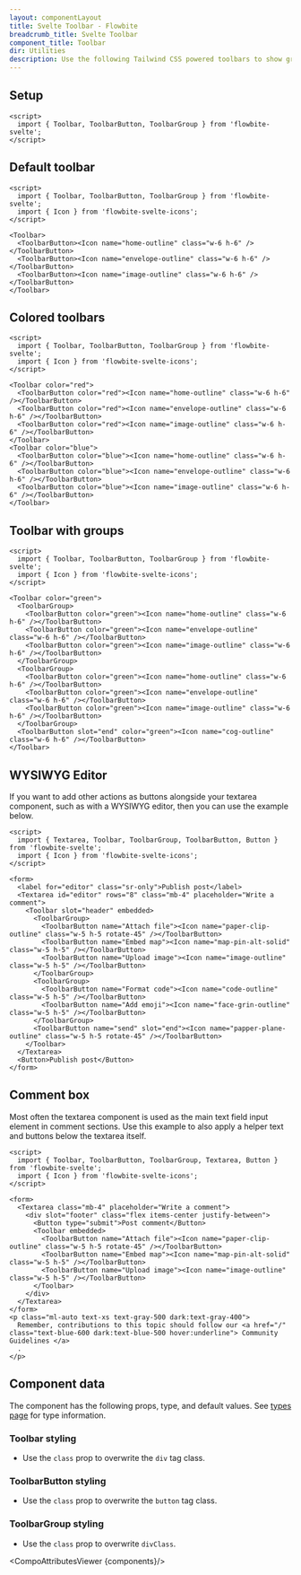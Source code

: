 ```yaml
---
layout: componentLayout
title: Svelte Toolbar - Flowbite
breadcrumb_title: Svelte Toolbar
component_title: Toolbar
dir: Utilities
description: Use the following Tailwind CSS powered toolbars to show groups of tool buttons
---
```


<script>
	import { TableProp, TableDefaultRow, GitHubSourceList, CompoAttributesViewer } from '../../utils';
  import { Toolbar, ToolbarButton, ToolbarGroup, Avatar, Button, Textarea, Heading, A } from '$lib'

  const components = 'Toolbar, ToolbarButton, ToolbarGroup'
</script>

## Setup

```svelte example hideOutput
<script>
  import { Toolbar, ToolbarButton, ToolbarGroup } from 'flowbite-svelte';
</script>
```

## Default toolbar

```svelte example
<script>
  import { Toolbar, ToolbarButton, ToolbarGroup } from 'flowbite-svelte';
  import { Icon } from 'flowbite-svelte-icons';
</script>

<Toolbar>
  <ToolbarButton><Icon name="home-outline" class="w-6 h-6" /></ToolbarButton>
  <ToolbarButton><Icon name="envelope-outline" class="w-6 h-6" /></ToolbarButton>
  <ToolbarButton><Icon name="image-outline" class="w-6 h-6" /></ToolbarButton>
</Toolbar>
```

## Colored toolbars

```svelte example class="space-y-4"
<script>
  import { Toolbar, ToolbarButton, ToolbarGroup } from 'flowbite-svelte';
  import { Icon } from 'flowbite-svelte-icons';
</script>

<Toolbar color="red">
  <ToolbarButton color="red"><Icon name="home-outline" class="w-6 h-6" /></ToolbarButton>
  <ToolbarButton color="red"><Icon name="envelope-outline" class="w-6 h-6" /></ToolbarButton>
  <ToolbarButton color="red"><Icon name="image-outline" class="w-6 h-6" /></ToolbarButton>
</Toolbar>
<Toolbar color="blue">
  <ToolbarButton color="blue"><Icon name="home-outline" class="w-6 h-6" /></ToolbarButton>
  <ToolbarButton color="blue"><Icon name="envelope-outline" class="w-6 h-6" /></ToolbarButton>
  <ToolbarButton color="blue"><Icon name="image-outline" class="w-6 h-6" /></ToolbarButton>
</Toolbar>
```

## Toolbar with groups

```svelte example
<script>
  import { Toolbar, ToolbarButton, ToolbarGroup } from 'flowbite-svelte';
  import { Icon } from 'flowbite-svelte-icons';
</script>

<Toolbar color="green">
  <ToolbarGroup>
    <ToolbarButton color="green"><Icon name="home-outline" class="w-6 h-6" /></ToolbarButton>
    <ToolbarButton color="green"><Icon name="envelope-outline" class="w-6 h-6" /></ToolbarButton>
    <ToolbarButton color="green"><Icon name="image-outline" class="w-6 h-6" /></ToolbarButton>
  </ToolbarGroup>
  <ToolbarGroup>
    <ToolbarButton color="green"><Icon name="home-outline" class="w-6 h-6" /></ToolbarButton>
    <ToolbarButton color="green"><Icon name="envelope-outline" class="w-6 h-6" /></ToolbarButton>
    <ToolbarButton color="green"><Icon name="image-outline" class="w-6 h-6" /></ToolbarButton>
  </ToolbarGroup>
  <ToolbarButton slot="end" color="green"><Icon name="cog-outline" class="w-6 h-6" /></ToolbarButton>
</Toolbar>
```

## WYSIWYG Editor

If you want to add other actions as buttons alongside your textarea component, such as with a WYSIWYG editor, then you can use the example below.

```svelte example
<script>
  import { Textarea, Toolbar, ToolbarGroup, ToolbarButton, Button } from 'flowbite-svelte';
  import { Icon } from 'flowbite-svelte-icons';
</script>

<form>
  <label for="editor" class="sr-only">Publish post</label>
  <Textarea id="editor" rows="8" class="mb-4" placeholder="Write a comment">
    <Toolbar slot="header" embedded>
      <ToolbarGroup>
        <ToolbarButton name="Attach file"><Icon name="paper-clip-outline" class="w-5 h-5 rotate-45" /></ToolbarButton>
        <ToolbarButton name="Embed map"><Icon name="map-pin-alt-solid" class="w-5 h-5" /></ToolbarButton>
        <ToolbarButton name="Upload image"><Icon name="image-outline" class="w-5 h-5" /></ToolbarButton>
      </ToolbarGroup>
      <ToolbarGroup>
        <ToolbarButton name="Format code"><Icon name="code-outline" class="w-5 h-5" /></ToolbarButton>
        <ToolbarButton name="Add emoji"><Icon name="face-grin-outline" class="w-5 h-5" /></ToolbarButton>
      </ToolbarGroup>
      <ToolbarButton name="send" slot="end"><Icon name="papper-plane-outline" class="w-5 h-5 rotate-45" /></ToolbarButton>
    </Toolbar>
  </Textarea>
  <Button>Publish post</Button>
</form>
```

## Comment box

Most often the textarea component is used as the main text field input element in comment sections. Use this example to also apply a helper text and buttons below the textarea itself.

```svelte example class="space-y-4"
<script>
  import { Toolbar, ToolbarButton, ToolbarGroup, Textarea, Button } from 'flowbite-svelte';
  import { Icon } from 'flowbite-svelte-icons';
</script>

<form>
  <Textarea class="mb-4" placeholder="Write a comment">
    <div slot="footer" class="flex items-center justify-between">
      <Button type="submit">Post comment</Button>
      <Toolbar embedded>
        <ToolbarButton name="Attach file"><Icon name="paper-clip-outline" class="w-5 h-5 rotate-45" /></ToolbarButton>
        <ToolbarButton name="Embed map"><Icon name="map-pin-alt-solid" class="w-5 h-5" /></ToolbarButton>
        <ToolbarButton name="Upload image"><Icon name="image-outline" class="w-5 h-5" /></ToolbarButton>
      </Toolbar>
    </div>
  </Textarea>
</form>
<p class="ml-auto text-xs text-gray-500 dark:text-gray-400">
  Remember, contributions to this topic should follow our <a href="/" class="text-blue-600 dark:text-blue-500 hover:underline"> Community Guidelines </a>
  .
</p>
```

## Component data

The component has the following props, type, and default values. See [types page](/docs/pages/typescript) for type information.

### Toolbar styling

- Use the `class` prop to overwrite the `div` tag class.

### ToolbarButton styling

- Use the `class` prop to overwrite the `button` tag class.

### ToolbarGroup styling

- Use the `class` prop to overwrite `divClass`.

<CompoAttributesViewer {components}/>

